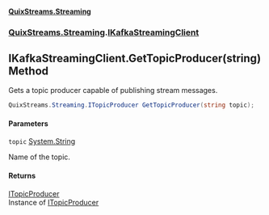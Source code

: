 #### [QuixStreams.Streaming](index.md 'index')
### [QuixStreams.Streaming](QuixStreams.Streaming.md 'QuixStreams.Streaming').[IKafkaStreamingClient](IKafkaStreamingClient.md 'QuixStreams.Streaming.IKafkaStreamingClient')

## IKafkaStreamingClient.GetTopicProducer(string) Method

Gets a topic producer capable of publishing stream messages.

```csharp
QuixStreams.Streaming.ITopicProducer GetTopicProducer(string topic);
```
#### Parameters

<a name='QuixStreams.Streaming.IKafkaStreamingClient.GetTopicProducer(string).topic'></a>

`topic` [System.String](https://docs.microsoft.com/en-us/dotnet/api/System.String 'System.String')

Name of the topic.

#### Returns
[ITopicProducer](ITopicProducer.md 'QuixStreams.Streaming.ITopicProducer')  
Instance of [ITopicProducer](ITopicProducer.md 'QuixStreams.Streaming.ITopicProducer')